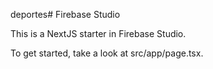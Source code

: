 deportes# Firebase Studio

This is a NextJS starter in Firebase Studio.

To get started, take a look at src/app/page.tsx.
